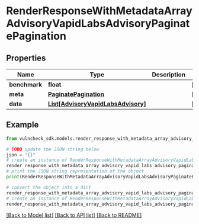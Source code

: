 # RenderResponseWithMetadataArrayAdvisoryVapidLabsAdvisoryPaginatePagination


## Properties

Name | Type | Description | Notes
------------ | ------------- | ------------- | -------------
**benchmark** | **float** |  | [optional] 
**meta** | [**PaginatePagination**](PaginatePagination.md) |  | [optional] 
**data** | [**List[AdvisoryVapidLabsAdvisory]**](AdvisoryVapidLabsAdvisory.md) |  | [optional] 

## Example

```python
from vulncheck_sdk.models.render_response_with_metadata_array_advisory_vapid_labs_advisory_paginate_pagination import RenderResponseWithMetadataArrayAdvisoryVapidLabsAdvisoryPaginatePagination

# TODO update the JSON string below
json = "{}"
# create an instance of RenderResponseWithMetadataArrayAdvisoryVapidLabsAdvisoryPaginatePagination from a JSON string
render_response_with_metadata_array_advisory_vapid_labs_advisory_paginate_pagination_instance = RenderResponseWithMetadataArrayAdvisoryVapidLabsAdvisoryPaginatePagination.from_json(json)
# print the JSON string representation of the object
print(RenderResponseWithMetadataArrayAdvisoryVapidLabsAdvisoryPaginatePagination.to_json())

# convert the object into a dict
render_response_with_metadata_array_advisory_vapid_labs_advisory_paginate_pagination_dict = render_response_with_metadata_array_advisory_vapid_labs_advisory_paginate_pagination_instance.to_dict()
# create an instance of RenderResponseWithMetadataArrayAdvisoryVapidLabsAdvisoryPaginatePagination from a dict
render_response_with_metadata_array_advisory_vapid_labs_advisory_paginate_pagination_from_dict = RenderResponseWithMetadataArrayAdvisoryVapidLabsAdvisoryPaginatePagination.from_dict(render_response_with_metadata_array_advisory_vapid_labs_advisory_paginate_pagination_dict)
```
[[Back to Model list]](../README.md#documentation-for-models) [[Back to API list]](../README.md#documentation-for-api-endpoints) [[Back to README]](../README.md)



